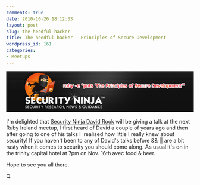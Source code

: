 ```yaml
---
comments: true
date: 2010-10-26 18:12:33
layout: post
slug: the-heedful-hacker
title: The heedful hacker – Principles of Secure Development
wordpress_id: 161
categories:
- Meetups
---
```


![The Security Ninja Presents - The principles of Secure Development](/images/ruby-e.png "The Security Ninja Presents - The principles of Secure Development")

I'm delighted that [Security Ninja David Rook](http://www.securityninja.co.uk/blog) will be giving a talk at the next Ruby Ireland meetup, I first heard of David a couple of years ago and then after going to one of his talks I  realised how little I really knew about security!
If you haven't been to any of David's talks before && || are a bit rusty when it comes to security you should come along. As usual it's on in the trinity capital hotel at 7pm on Nov. 16th avec food & beer.

Hope to see you all there.

Q.

